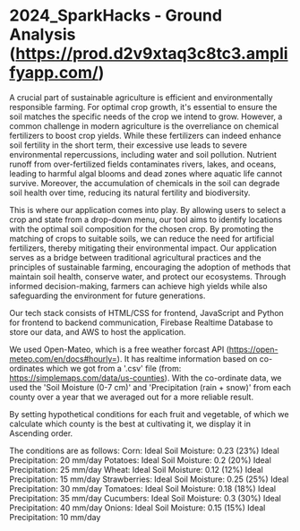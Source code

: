 ﻿# 2024_SparkHacks - Ground Analysis (https://prod.d2v9xtaq3c8tc3.amplifyapp.com/)

A crucial part of sustainable agriculture is efficient and environmentally responsible farming. For optimal crop growth, it's essential to ensure the soil matches the
specific needs of the crop we intend to grow. However, a common challenge in modern agriculture is the overreliance on chemical fertilizers to boost crop yields. While 
these fertilizers can indeed enhance soil fertility in the short term, their excessive use leads to severe environmental repercussions, including water and soil pollution. 
Nutrient runoff from over-fertilized fields contaminates rivers, lakes, and oceans, leading to harmful algal blooms and dead zones where aquatic life cannot survive. 
Moreover, the accumulation of chemicals in the soil can degrade soil health over time, reducing its natural fertility and biodiversity.

This is where our application comes into play. By allowing users to select a crop and state from a drop-down menu, our tool aims to identify locations with the optimal soil 
composition for the chosen crop. By promoting the matching of crops to suitable soils, we can reduce the need for artificial fertilizers, thereby mitigating their 
environmental impact. Our application serves as a bridge between traditional agricultural practices and the principles of sustainable farming, encouraging the adoption of 
methods that maintain soil health, conserve water, and protect our ecosystems. Through informed decision-making, farmers can achieve high yields while also safeguarding the 
environment for future generations. 

Our tech stack consists of HTML/CSS for frontend, JavaScript and Python for frontend to backend communication, Firebase Realtime Database to store our data, and AWS
to host the application. 

We used Open-Mateo, which is a free weather forcast API (https://open-meteo.com/en/docs#hourly=). It has realtime information based on co-ordinates which we got from a 
'.csv' file (from: https://simplemaps.com/data/us-counties). With the co-ordinate data, we used the 'Soil Moisture (0-7 cm)' and 'Precipitation (rain + snow)' from each county over a year that we averaged out for a more reliable result.

By setting hypothetical conditions for each fruit and vegetable, of which we calculate which county is the best at cultivating it, we display it in Ascending order. 

The conditions are as follows:
Corn:
 Ideal Soil Moisture: 0.23 (23%)
 Ideal Precipitation: 20 mm/day
Potatoes:
 Ideal Soil Moisture: 0.2 (20%)
 Ideal Precipitation: 25 mm/day
Wheat:
 Ideal Soil Moisture: 0.12 (12%)
 Ideal Precipitation: 15 mm/day
Strawberries:
 Ideal Soil Moisture: 0.25 (25%)
 Ideal Precipitation: 30 mm/day
Tomatoes:
 Ideal Soil Moisture: 0.18 (18%)
 Ideal Precipitation: 35 mm/day
Cucumbers:
 Ideal Soil Moisture: 0.3 (30%)
 Ideal Precipitation: 40 mm/day
Onions:
 Ideal Soil Moisture: 0.15 (15%)
 Ideal Precipitation: 10 mm/day
